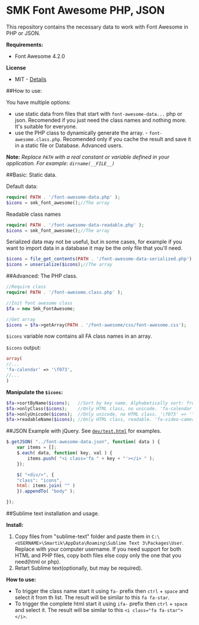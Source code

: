 SMK Font Awesome PHP, JSON
==========================

This repository contains the necessary data to work with Font Awesome in PHP or JSON.

**Requirements:**
* Font Awesome 4.2.0
 
**License**
 * MIT - [Details](https://github.com/Smartik89/SMK-Font-Awesome-PHP-JSON/blob/master/LICENSE)

##How to use:

You have multiple options:
* use static data from files that start with `font-awesome-data...` php or json. Recomended if you just need the class names and nothing more. It's suitable for everyone.
* use the PHP class to dynamically generate the array. - `font-awesome.class.php`. Recomended only if you cache the result and save it in a static file or Database. Advanced users.

**Note:** *Replace `PATH` with a real constant or variable defined in your application. For example: `dirname(__FILE__)`*

##Basic: Static data.

Default data:
```php
require( PATH . '/font-awesome-data.php' );
$icons = smk_font_awesome();//The array
```

Readable class names
```php
require( PATH . '/font-awesome-data-readable.php' );
$icons = smk_font_awesome();//The array
```

Serialized data may not be useful, but in some cases, for example if you want to import data in a database it may be the only file that you'll need.
```php
$icons = file_get_contents(PATH . '/font-awesome-data-serialized.php');
$icons = unserialize($icons);//The array
```

##Advanced: The PHP class.

```php
//Require class
require( PATH . '/font-awesome.class.php' );

//Init font awesome class
$fa = new Smk_FontAwesome;

//Get array
$icons = $fa->getArray(PATH . '/font-awesome/css/font-awesome.css');
```

`$icons` variable now contains all FA class names in an array.

`$icons` output:
```php
array(
//...
'fa-calendar' => '\f073',
//...
)
```

**Manipulate the `$icons`:**

```php
$fa->sortByName($icons);   //Sort by key name. Alphabetically sort: from a to z
$fa->onlyClass($icons);    //Only HTML class, no unicode. 'fa-calendar' => 'fa-calendar',
$fa->onlyUnicode($icons);  //Only unicode, no HTML class. '\f073' => '\f073',
$fa->readableName($icons); //Only HTML class, readable. 'fa-video-camera' => 'Video Camera',
```

##JSON Example with jQuery.
See [`dev/test.html`](https://github.com/SMK-Toolkit/SMK-Font-Awesome-PHP-JSON/blob/master/font-awesome/dev/test.html) for examples.
```js
$.getJSON( "../font-awesome-data.json", function( data ) {
	var items = [];
	$.each( data, function( key, val ) {
		items.push( "<i class='fa " + key + "'></i> " );
	});

	$( "<div/>", {
	"class": "icons",
	html: items.join( "" )
	}).appendTo( "body" );

});
```

##Sublime text installation and usage.

**Install:**

1. Copy files from "sublime-text" folder and paste them in `C:\<USERNAME>\Smartik\AppData\Roaming\Sublime Text 3\Packages\User`. Replace <USERNAME> with your computer username. If you need support for both HTML and PHP files, copy both files else copy only the one that you need(html or php).
1. Retart Sublime text(optionally, but may be required).

**How to use:**

* To trigger the class name start it using `fa-` prefix then `ctrl` + `space` and select it from th list. The result will be similar to this `fa fa-star`.
* To trigger the complete html start it using `ifa-` prefix then `ctrl` + `space` and select it.  The result will be similar to this `<i class="fa fa-star"></i>`.
